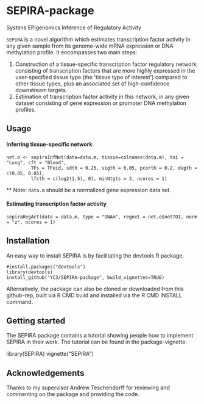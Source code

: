 # SEPIRA-package
Systens EPigenomics Inference of Regulatory Activity

`SEPIRA` is a novel algorithm which estimates transcription factor activity in any given sample from its genome-wide mRNA expression or DNA methylation profile. It encompasses two main steps:

1. Construction of a tissue-specific transcription factor regulatory network, consisting of transcription factors that are more highly expressed in the user-specified tissue type (the 'tissue type of interest') compared to other tissue types, plus an associated set of high-confidence downstream targets.
2. Estimation of transcription factor activity in this network, in any given dataset consisting of gene expression or promoter DNA methylation profiles.

## Usage
#### Inferring tissue-specific network

```{r eval=FALSE}
net.o <- sepiraInfNet(data=data.m, tissue=colnames(data.m), toi = "Lung", cft = "Blood",
         TFs = TFeid, sdth = 0.25, sigth = 0.05, pcorth = 0.2, degth = c(0.05, 0.05),
         lfcth = c(log2(1.5), 0), minNtgts = 3, ncores = 1)
```
** Note: `data.m` should be a normalized gene expression data set.

#### Estimating transcription factor activity
```{r eval=FALSE}
sepiraRegAct(data = data.m, type = "DNAm", regnet = net.o$netTOI, norm = "z", ncores = 1)
```

## Installation

An easy way to install SEPIRA is by facilitating the devtools R package.

```{r eval=FALSE}
#install.packages("devtools")
library(devtools)
install_github("YC3/SEPIRA-package", build_vignettes=TRUE)
```
Alternatively, the package can also be cloned or downloaded from this github-rep, built via R CMD build and installed via the R CMD INSTALL command.

## Getting started
The SEPIRA package contains a tutorial showing people how to implement SEPIRA in their work. The tutorial can be found in the package-vignette:

library(SEPIRA)
vignette("SEPIRA")

## Acknowledgements

Thanks to my supervisor Andrew Teschendorff for reviewing and commenting on the package and providing the code.
